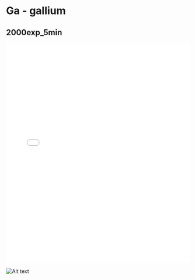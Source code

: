 # Ga - gallium

## 2000exp_5min

<iframe src="../Ga_2000exp_5min.html" width="100%" height="600px" frameborder="0"></iframe>

![Alt text](Ga_2000exp_5min.png)

